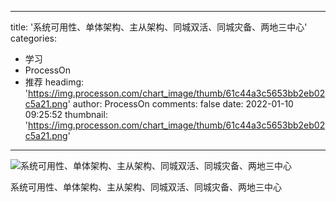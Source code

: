 
---
title: '系统可用性、单体架构、主从架构、同城双活、同城灾备、两地三中心'
categories: 
 - 学习
 - ProcessOn
 - 推荐
headimg: 'https://img.processon.com/chart_image/thumb/61c44a3c5653bb2eb02c5a21.png'
author: ProcessOn
comments: false
date: 2022-01-10 09:25:52
thumbnail: 'https://img.processon.com/chart_image/thumb/61c44a3c5653bb2eb02c5a21.png'
---

<div>   
<img class="thumb" alt="系统可用性、单体架构、主从架构、同城双活、同城灾备、两地三中心" src="https://img.processon.com/chart_image/thumb/61c44a3c5653bb2eb02c5a21.png" referrerpolicy="no-referrer">
<p>系统可用性、单体架构、主从架构、同城双活、同城灾备、两地三中心</p>  
</div>
            
